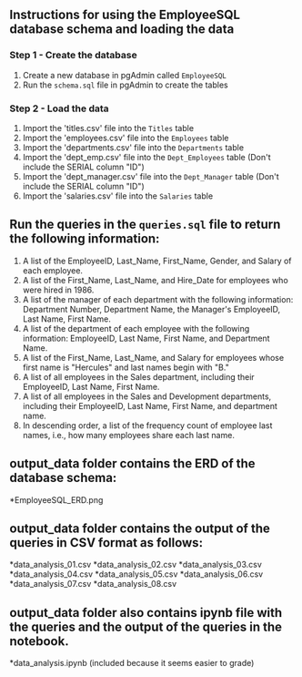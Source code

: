 ## Instructions for using the EmployeeSQL database schema and loading the data

### Step 1 - Create the database 

1. Create a new database in pgAdmin called `EmployeeSQL`
2. Run the `schema.sql` file in pgAdmin to create the tables

### Step 2 - Load the data

1. Import the 'titles.csv' file into the `Titles` table
2. Import the 'employees.csv' file into the `Employees` table
3. Import the 'departments.csv' file into the `Departments` table
4. Import the 'dept_emp.csv' file into the `Dept_Employees` table (Don't include the SERIAL column "ID")
5. Import the 'dept_manager.csv' file into the `Dept_Manager` table (Don't include the SERIAL column "ID")
6. Import the 'salaries.csv' file into the `Salaries` table 

## Run the queries in the `queries.sql` file to return the following information:

1. A list of the EmployeeID, Last_Name, First_Name, Gender, and Salary of each employee.
2. A list of the First_Name, Last_Name, and Hire_Date for employees who were hired in 1986.
3. A list of the manager of each department with the following information: Department Number, Department Name, the Manager's EmployeeID, Last Name, First Name.
4. A list of the department of each employee with the following information: EmployeeID, Last Name, First Name, and Department Name.
5. A list of the First_Name, Last_Name, and Salary for employees whose first name is "Hercules" and last names begin with "B."
6. A list of all employees in the Sales department, including their EmployeeID, Last Name, First Name.
7. A list of all employees in the Sales and Development departments, including their EmployeeID, Last Name, First Name, and department name.
8. In descending order, a list of the frequency count of employee last names, i.e., how many employees share each last name.

## output_data folder contains the ERD of the database schema:

*EmployeeSQL_ERD.png

## output_data folder contains the output of the queries in CSV format as follows:

*data_analysis_01.csv
*data_analysis_02.csv
*data_analysis_03.csv
*data_analysis_04.csv
*data_analysis_05.csv
*data_analysis_06.csv
*data_analysis_07.csv
*data_analysis_08.csv

## output_data folder also contains ipynb file with the queries and the output of the queries in the notebook.

*data_analysis.ipynb  (included because it seems easier to grade)